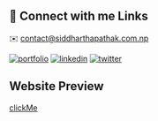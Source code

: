 
## 🔗 Connect with me Links
✉️ contact@siddharthapathak.com.np

[![portfolio](https://img.shields.io/badge/my_portfolio-000?style=for-the-badge&logo=ko-fi&logoColor=white)](https://siddharthapathak.com.np/)
[![linkedin](https://img.shields.io/badge/linkedin-0A66C2?style=for-the-badge&logo=linkedin&logoColor=white)](https://www.linkedin.com/in/siddharthapathak/)
[![twitter](https://img.shields.io/badge/twitter-1DA1F2?style=for-the-badge&logo=twitter&logoColor=white)](https://x.com/sidx404)


## Website Preview

[clickMe](https://siddhartha1104.github.io/oldPortfolio)

